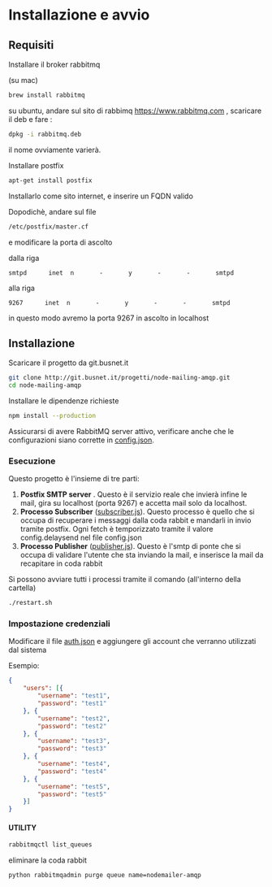 # Installazione e avvio

## Requisiti

Installare il broker rabbitmq 

(su mac)

```bash
brew install rabbitmq
```

su ubuntu, andare sul sito di rabbimq https://www.rabbitmq.com , scaricare il deb e fare :

```bash
dpkg -i rabbitmq.deb
```

il nome ovviamente varierà.

Installare postfix

```bash
apt-get install postfix
```

Installarlo come sito internet, e inserire un FQDN valido

Dopodichè, andare sul file

```bash
/etc/postfix/master.cf
```

e modificare la porta di ascolto

dalla riga

```
smtpd      inet  n       -       y       -       -       smtpd
```

alla riga


```
9267      inet  n       -       y       -       -       smtpd
```

in questo modo avremo la porta 9267 in ascolto in localhost 


## Installazione

Scaricare il progetto da git.busnet.it

```bash
git clone http://git.busnet.it/progetti/node-mailing-amqp.git
cd node-mailing-amqp
```

Installare le dipendenze richieste

```bash
npm install --production
```

Assicurarsi di avere RabbitMQ server attivo, verificare anche che le configurazioni siano corrette in [config.json](./config.json).


### Esecuzione

Questo progetto è l'insieme di tre parti:

1. **Postfix SMTP server** . Questo è il servizio reale che invierà infine le mail, gira su localhost (porta 9267) e accetta mail solo da localhost.
2. **Processo Subscriber** ([subscriber.js](./subscriber.js)). Questo processo è quello che si occupa di recuperare i messaggi dalla coda rabbit e mandarli in invio tramite postfix. Ogni fetch è temporizzato tramite il valore config.delaysend nel file config.json
3. **Processo Publisher** ([publisher.js](./publisher.js)). Questo è l'smtp di ponte che si occupa di validare l'utente che sta inviando la mail, e inserisce la mail da recapitare in coda rabbit

Si possono avviare tutti i processi tramite il comando (all'interno della cartella)


```bash
./restart.sh
```

### Impostazione credenziali

Modificare il file [auth.json](./auth.json) e aggiungere gli account che verranno utilizzati dal sistema

Esempio:

```json
{
	"users": [{
		"username": "test1",
		"password": "test1"
	}, {
		"username": "test2",
		"password": "test2"
	}, {
		"username": "test3",
		"password": "test3"
	}, {
		"username": "test4",
		"password": "test4"
	}, {
		"username": "test5",
		"password": "test5"
	}]
}
```



#### UTILITY 

```bash
rabbitmqctl list_queues
```

eliminare la coda rabbit

```bash
python rabbitmqadmin purge queue name=nodemailer-amqp
```